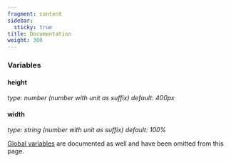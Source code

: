 ```yaml
---
fragment: content
sidebar:
  sticky: true
title: Documentation
weight: 300
---
```

  
### Variables

#### height
*type: number (number with unit as suffix)*
*default: 400px*

#### width
*type: string (number with unit as suffix)*
*default: 100%*

[Global variables](/docs/global-variables) are documented as well and have been omitted from this page.
